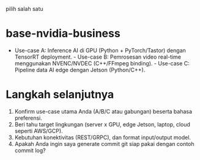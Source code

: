 pilih salah satu 
# base-nvidia-business
- Use-case A: Inference AI di GPU (Python + PyTorch/Tastor) dengan TensorRT deployment. - Use-case B: Pemrosesan video real-time menggunakan NVENC/NVDEC (C++/FFmpeg binding). - Use-case C: Pipeline data AI edge dengan Jetson (Python/C++).

# Langkah selanjutnya
1) Konfirm use-case utama Anda (A/B/C atau gabungan) beserta bahasa preferensi.
2) Beri tahu target lingkungan (server x GPU, edge Jetson, laptop, cloud seperti AWS/GCP).
3) Kebutuhan konektivitas (REST/GRPC), dan format input/output model.
4) Apakah Anda ingin saya generate commit git siap pakai dengan contoh commit log?
